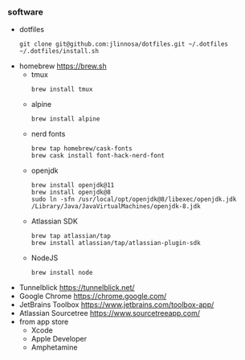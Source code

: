 ### software

* dotfiles
    ```
    git clone git@github.com:jlinnosa/dotfiles.git ~/.dotfiles
    ~/.dotfiles/install.sh
    ```
* homebrew https://brew.sh
    * tmux
        ```
        brew install tmux
        ```
    * alpine
        ```
        brew install alpine
        ```
    * nerd fonts
        ```
        brew tap homebrew/cask-fonts
        brew cask install font-hack-nerd-font
        ```
    * openjdk
        ```
        brew install openjdk@11
        brew install openjdk@8
        sudo ln -sfn /usr/local/opt/openjdk@8/libexec/openjdk.jdk /Library/Java/JavaVirtualMachines/openjdk-8.jdk
        ```
    * Atlassian SDK
        ```
        brew tap atlassian/tap
        brew install atlassian/tap/atlassian-plugin-sdk
        ```
    * NodeJS
        ```
        brew install node
        ```
* Tunnelblick https://tunnelblick.net/
* Google Chrome https://chrome.google.com/
* JetBrains Toolbox https://www.jetbrains.com/toolbox-app/
* Atlassian Sourcetree https://www.sourcetreeapp.com/
* from app store
    * Xcode
    * Apple Developer
    * Amphetamine
